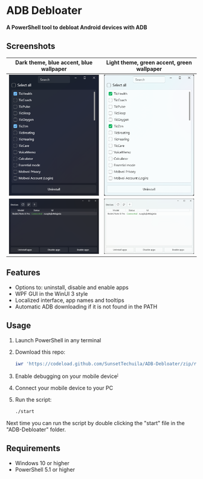 # ADB Debloater

<!-- markdownlint-disable-next-line MD036 -->
**A PowerShell tool to debloat Android devices with ADB**

## Screenshots

| Dark theme, blue accent, blue wallpaper               | Light theme, green accent, green wallpaper             |
| ----------------------------------------------------- | ------------------------------------------------------ |
| ![screenshot1](/assets/screenshots/packages_dark.png) | ![screenshot2](/assets/screenshots/packages_light.png) |
| ![screenshot3](/assets/screenshots/devices_dark.png)  | ![screenshot4](/assets/screenshots/devices_light.png)  |

## Features

- Options to: uninstall, disable and enable apps
- WPF GUI in the WinUI 3 style
- Localized interface, app names and tooltips
- Automatic ADB downloading if it is not found in the PATH

## Usage

1. Launch PowerShell in any terminal
2. Download this repo:

   ```powershell
   iwr 'https://codeload.github.com/SunsetTechuila/ADB-Debloater/zip/refs/heads/master' -useb -out 'ADB-Debloater.zip'; Expand-Archive 'ADB-Debloater.zip'; cd 'ADB-Debloater'
   ```

3. Enable debugging on your mobile device<sup>[`ℹ️`](https://developer.android.com/tools/adb#Enabling)</sup>
4. Connect your mobile device to your PC
5. Run the script:

   ```cmd
   ./start
   ```

Next time you can run the script by double clicking the "start" file in the "ADB-Debloater" folder.

## Requirements

- Windows 10 or higher
- PowerShell 5.1 or higher
